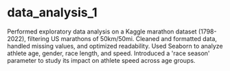 # data_analysis_1
Performed exploratory data analysis on a Kaggle marathon dataset (1798-2022), filtering US marathons of 50km/50mi. Cleaned and formatted data, handled missing values, and optimized readability. Used Seaborn to analyze athlete age, gender, race length, and speed. Introduced a 'race season' parameter to study its impact on athlete speed across age groups.

